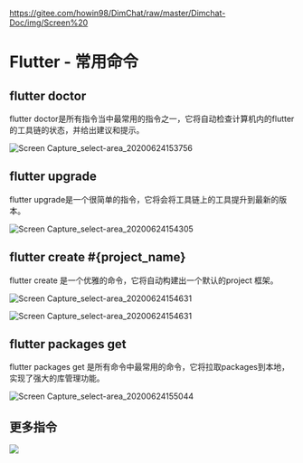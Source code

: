 https://gitee.com/howin98/DimChat/raw/master/Dimchat-Doc/img/Screen%20
# Flutter - 常用命令

## flutter doctor

flutter doctor是所有指令当中最常用的指令之一，它将自动检查计算机内的flutter的工具链的状态，并给出建议和提示。

![Screen Capture_select-area_20200624153756](https://gitee.com/howin98/DimChat/raw/master/Dimchat-Doc/img/Screen%20Capture_select-area_20200624153756.png)
## flutter upgrade

flutter upgrade是一个很简单的指令，它将会将工具链上的工具提升到最新的版本。

![Screen Capture_select-area_20200624154305](https://gitee.com/howin98/DimChat/raw/master/Dimchat-Doc/img/Screen%20Capture_select-area_20200624154305.png)

## flutter create #{project_name}

flutter create 是一个优雅的命令，它将自动构建出一个默认的project 框架。

![Screen Capture_select-area_20200624154631](https://gitee.com/howin98/DimChat/raw/master/Dimchat-Doc/img/Screen%20Capture_select-area_20200624154631-1592985266617.png)

![Screen Capture_select-area_20200624154631](https://gitee.com/howin98/DimChat/raw/master/Dimchat-Doc/img/Screen%20Capture_select-area_20200624154853.png)

## flutter packages get

flutter packages get 是所有命令中最常用的命令，它将拉取packages到本地，实现了强大的库管理功能。

![Screen Capture_select-area_20200624155044](https://gitee.com/howin98/DimChat/raw/master/Dimchat-Doc/img/Screen%20Capture_select-area_20200624155044.png)

## 更多指令

![](https://gitee.com/howin98/DimChat/raw/master/Dimchat-Doc/img/Screen%20Capture_select-area_20200624155631.png)
